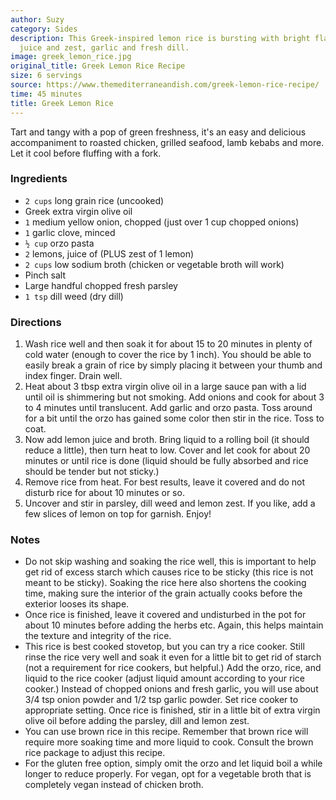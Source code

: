 ```yaml
---
author: Suzy
category: Sides
description: This Greek-inspired lemon rice is bursting with bright flavor from lemon
  juice and zest, garlic and fresh dill.
image: greek_lemon_rice.jpg
original_title: Greek Lemon Rice Recipe
size: 6 servings
source: https://www.themediterraneandish.com/greek-lemon-rice-recipe/
time: 45 minutes
title: Greek Lemon Rice
---
```


Tart and tangy with a pop of green freshness, it's an easy and delicious accompaniment to roasted chicken, grilled seafood, lamb kebabs and more. Let it cool before fluffing with a fork.

### Ingredients

* `2 cups` long grain rice (uncooked)
* Greek extra virgin olive oil
* `1` medium yellow onion, chopped (just over 1 cup chopped onions)
* `1` garlic clove, minced
* `½ cup` orzo pasta
* `2` lemons, juice of (PLUS zest of 1 lemon)
* `2 cups` low sodium broth (chicken or vegetable broth will work)
* Pinch salt
* Large handful chopped fresh parsley
* `1 tsp` dill weed (dry dill)

### Directions

1. Wash rice well and then soak it for about 15 to 20 minutes in plenty of cold water (enough to cover the rice by 1 inch). You should be able to easily break a grain of rice by simply placing it between your thumb and index finger. Drain well.
2. Heat about 3 tbsp extra virgin olive oil in a large sauce pan with a lid until oil is shimmering but not smoking.  Add onions and cook for about 3 to 4 minutes until translucent. Add garlic and orzo pasta. Toss around for a bit until the orzo has gained some color then stir in the rice. Toss to coat.
3. Now add lemon juice and broth. Bring liquid to a rolling boil (it should reduce a little), then turn heat to low. Cover and let cook for about 20 minutes or until rice is done (liquid should be fully absorbed and rice should be tender but not sticky.)
4. Remove rice from heat. For best results, leave it covered and do not disturb rice for about 10 minutes or so.
5. Uncover and stir in parsley, dill weed and lemon zest. If you like, add a few slices of lemon on top for garnish. Enjoy!

### Notes

* Do not skip washing and soaking the rice well, this is important to help get rid of excess starch which causes rice to be sticky (this rice is not meant to be sticky). Soaking the rice here also shortens the cooking time, making sure the interior of the grain actually cooks before the exterior looses its shape.
* Once rice is finished, leave it covered and undisturbed in the pot for about 10 minutes before adding the herbs etc. Again, this helps maintain the texture and integrity of the rice.
* This rice is best cooked stovetop, but you can try a rice cooker. Still rinse the rice very well and soak it even for a little bit to get rid of starch (not a requirement for rice cookers, but helpful.) Add the orzo, rice, and liquid to the rice cooker (adjust liquid amount according to your rice cooker.) Instead of chopped onions and fresh garlic, you will use about 3/4 tsp onion powder and 1/2 tsp garlic powder. Set rice cooker to appropriate setting. Once rice is finished, stir in a little bit of extra virgin olive oil before adding the parsley, dill and lemon zest.
* You can use brown rice in this recipe. Remember that brown rice will require more soaking time and more liquid to cook. Consult the brown rice package to adjust this recipe.
* For the gluten free option, simply omit the orzo and let liquid boil a while longer to reduce properly. For vegan, opt for a vegetable broth that is completely vegan instead of chicken broth.